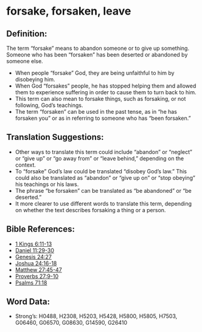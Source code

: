 # forsake, forsaken, leave

## Definition:

The term “forsake” means to abandon someone or to give up something. Someone who has been “forsaken” has been deserted or abandoned by someone else.

* When people “forsake” God, they are being unfaithful to him by disobeying him.
* When God “forsakes” people, he has stopped helping them and allowed them to experience suffering in order to cause them to turn back to him.
* This term can also mean to forsake things, such as forsaking, or not following, God’s teachings.
* The term “forsaken” can be used in the past tense, as in “he has forsaken you” or as in referring to someone who has “been forsaken.”

## Translation Suggestions:

* Other ways to translate this term could include “abandon” or “neglect” or “give up” or “go away from” or “leave behind,” depending on the context.
* To “forsake” God’s law could be translated “disobey God’s law.” This could also be translated as “abandon” or “give up on” or “stop obeying” his teachings or his laws.
* The phrase “be forsaken” can be translated as “be abandoned” or “be deserted.”
* It more clearer to use different words to translate this term, depending on whether the text describes forsaking a thing or a person.

## Bible References:

* [1 Kings 6:11-13](rc://en/tn/help/1ki/06/11)
* [Daniel 11:29-30](rc://en/tn/help/dan/11/29)
* [Genesis 24:27](rc://en/tn/help/gen/24/27)
* [Joshua 24:16-18](rc://en/tn/help/jos/24/16)
* [Matthew 27:45-47](rc://en/tn/help/mat/27/45)
* [Proverbs 27:9-10](rc://en/tn/help/pro/27/09)
* [Psalms 71:18](rc://en/tn/help/psa/071/18)

## Word Data:

* Strong’s: H0488, H2308, H5203, H5428, H5800, H5805, H7503, G06460, G06570, G08630, G14590, G26410
